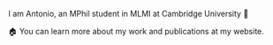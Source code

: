 I am Antonio, an MPhil student in MLMI at Cambridge University 👋

🏠 You can learn more about my work and publications at my website.

<!---
antoniofrancaib/antoniofrancaib is a ✨ special ✨ repository because its `README.md` (this file) appears on your GitHub profile.
You can click the Preview link to take a look at your changes.
--->
